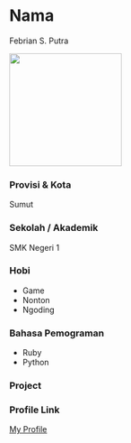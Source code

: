 # Nama
Febrian S. Putra

<img src="https://avatars.githubusercontent.com/u/92114252?v=4" width="200" height="200" align="center"/>

### Provisi & Kota

Sumut

### Sekolah / Akademik

SMK Negeri 1

### Hobi

- Game
- Nonton
- Ngoding

### Bahasa Pemograman 

- Ruby
- Python


### Project


### Profile Link

[My Profile](https://github.com/FebrianS-putra)